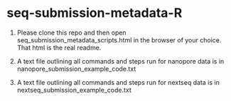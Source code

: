 # seq-submission-metadata-R

1. Please clone this repo and then open seq_submission_metadata_scripts.html in the browser of your choice.  That html is the real readme.

2. A text file outlining all commands and steps run for nanopore data is in nanopore_submission_example_code.txt 

3. A text file outlining all commands and steps run for nextseq data is in nextseq_submission_example_code.txt
